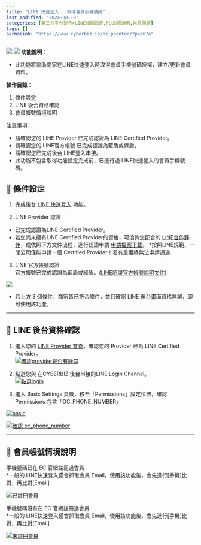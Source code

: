 ```yaml
---
title: "LINE 快速登入 : 取得會員手機號碼"
last_modified: "2024-08-19"
categories: [第三方平台整合>LINE相關設定,PLUS版適用,常見問題]
tags: []
permalink: "https://www.cyberbiz.io/helpcenter/?p=6674"
---
```


![](https://www.cyberbiz.io/helpcenter/wp-content/uploads/一般版3.png)
![](https://www.cyberbiz.io/helpcenter/wp-content/uploads/PLUS版3.png)
**功能說明：**  

* 此功能將協助商家在LINE快速登入時取得會員手機號碼授權，建立/更新會員資料。 

**操作目錄：**

1. 條件設定
2. LINE 後台資格確認
3. 會員帳號情境說明

注意事項:  

* 請確認您的 LINE Provider 已完成認證為 LINE Certified Provider。
* 請確認您的 LINE官方帳號 已完成認證為藍盾或綠盾。
* 請確認您已完成後台 LINE登入串接。
* 此功能不包含取得功能設定完成前，已進行過 LINE快速登入的會員手機號碼。



## 📌 條件設定



1. 完成後台 [LINE 快速登入](https://www.cyberbiz.io/helpcenter/?p=865) 功能。


2. LINE Provider 認證 
* 已完成認證為LINE Certified Provider。
* 若您尚未擁有LINE Certified Provider的資格，可洽詢您配合的 [LINE合作夥伴](https://tw.linebiz.com/partner/sales-partner/)，或依照下方文件流程，進行認證申請 [申請檔案下載](https://drive.google.com/file/d/1Tm15QlpkfYWUrQbSGESD3ggsnP4qJNC2/view)。 
*按照LINE規範，一間公司僅能申請一個 Certified Provider！若有重覆將無法申請通過


3. LINE 官方帳號認證  
官方帳號已完成認證為藍盾或綠盾。[(LINE認證官方帳號說明文件)](https://tw.linebiz.com/column/line-lac-id-0418/)



![](https://www.cyberbiz.io/support/wp-content/uploads/fountain-pen.png)

* 若上方 3 個條件，商家皆已符合條件，並且確認 LINE 後台畫面資格無誤，即可使用該功能。

* * *

## 📌 LINE 後台資格確認



1. 進入您的 [LINE Provider 首頁](https://developers.line.biz/en/)，確認您的 Provider 已為 LINE Certified Provider。  
[![確認provider是否有綠勾](https://www.cyberbiz.io/helpcenter/wp-content/uploads/LINE-快速登入取得會員手機號碼01.png)](https://www.cyberbiz.io/helpcenter/wp-content/uploads/LINE-快速登入取得會員手機號碼01.png)



2. 點選您與 在CYBERBIZ 後台串接的LINE Login Channel。  
[![點選login](https://www.cyberbiz.io/helpcenter/wp-content/uploads/LINE-快速登入取得會員手機號碼02.png)](https://www.cyberbiz.io/helpcenter/wp-content/uploads/LINE-快速登入取得會員手機號碼02.png)



3. 進入 Basic Settings 頁籤，移至「Permissions」設定位置，確認 Permissions 包含「OC_PHONE_NUMBER」  

[![basic](https://www.cyberbiz.io/helpcenter/wp-content/uploads/LINE-快速登入取得會員手機號碼03.png)](https://www.cyberbiz.io/helpcenter/wp-content/uploads/LINE-快速登入取得會員手機號碼03.png)

[![確認 oc_phone_number](https://www.cyberbiz.io/helpcenter/wp-content/uploads/LINE-快速登入取得會員手機號碼04.png)](https://www.cyberbiz.io/helpcenter/wp-content/uploads/LINE-快速登入取得會員手機號碼04.png)



* * *



## 📌 會員帳號情境說明



手機號碼已在 EC 官網註冊過會員  
*一般的 LINE快速登入僅會抓取會員 Email，使用該功能後，會先進行[手機]比對，再比對[Email] 


[![已註冊會員](https://www.cyberbiz.io/helpcenter/wp-content/uploads/LINE-快速登入取得會員手機號碼05.png)](https://www.cyberbiz.io/helpcenter/wp-content/uploads/LINE-快速登入取得會員手機號碼05.png)  


手機號碼沒有在 EC 官網註冊過會員  
*一般的 LINE快速登入僅會抓取會員 Email，使用該功能後，會先進行[手機]比對，再比對[Email] 


[![未註冊會員](https://www.cyberbiz.io/helpcenter/wp-content/uploads/LINE-快速登入取得會員手機號碼06.png)](https://www.cyberbiz.io/helpcenter/wp-content/uploads/LINE-快速登入取得會員手機號碼06.png)

